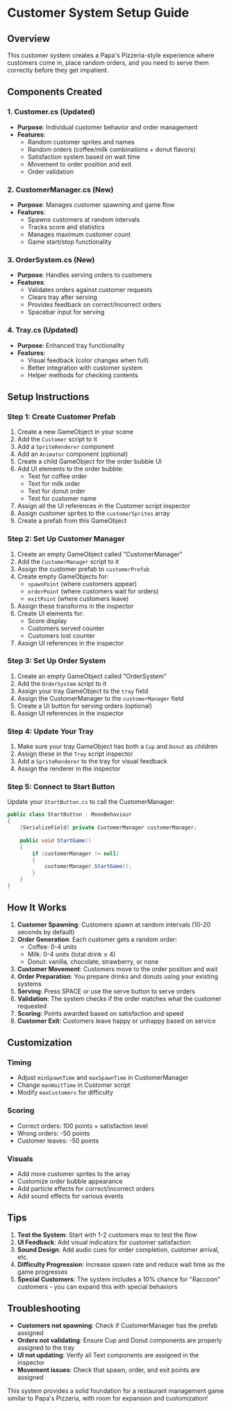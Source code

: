 # Customer System Setup Guide

## Overview
This customer system creates a Papa's Pizzeria-style experience where customers come in, place random orders, and you need to serve them correctly before they get impatient.

## Components Created

### 1. Customer.cs (Updated)
- **Purpose**: Individual customer behavior and order management
- **Features**:
  - Random customer sprites and names
  - Random orders (coffee/milk combinations + donut flavors)
  - Satisfaction system based on wait time
  - Movement to order position and exit
  - Order validation

### 2. CustomerManager.cs (New)
- **Purpose**: Manages customer spawning and game flow
- **Features**:
  - Spawns customers at random intervals
  - Tracks score and statistics
  - Manages maximum customer count
  - Game start/stop functionality

### 3. OrderSystem.cs (New)
- **Purpose**: Handles serving orders to customers
- **Features**:
  - Validates orders against customer requests
  - Clears tray after serving
  - Provides feedback on correct/incorrect orders
  - Spacebar input for serving

### 4. Tray.cs (Updated)
- **Purpose**: Enhanced tray functionality
- **Features**:
  - Visual feedback (color changes when full)
  - Better integration with customer system
  - Helper methods for checking contents

## Setup Instructions

### Step 1: Create Customer Prefab
1. Create a new GameObject in your scene
2. Add the `Customer` script to it
3. Add a `SpriteRenderer` component
4. Add an `Animator` component (optional)
5. Create a child GameObject for the order bubble UI
6. Add UI elements to the order bubble:
   - Text for coffee order
   - Text for milk order  
   - Text for donut order
   - Text for customer name
7. Assign all the UI references in the Customer script inspector
8. Assign customer sprites to the `customerSprites` array
9. Create a prefab from this GameObject

### Step 2: Set Up Customer Manager
1. Create an empty GameObject called "CustomerManager"
2. Add the `CustomerManager` script to it
3. Assign the customer prefab to `customerPrefab`
4. Create empty GameObjects for:
   - `spawnPoint` (where customers appear)
   - `orderPoint` (where customers wait for orders)
   - `exitPoint` (where customers leave)
5. Assign these transforms in the inspector
6. Create UI elements for:
   - Score display
   - Customers served counter
   - Customers lost counter
7. Assign UI references in the inspector

### Step 3: Set Up Order System
1. Create an empty GameObject called "OrderSystem"
2. Add the `OrderSystem` script to it
3. Assign your tray GameObject to the `tray` field
4. Assign the CustomerManager to the `customerManager` field
5. Create a UI button for serving orders (optional)
6. Assign UI references in the inspector

### Step 4: Update Your Tray
1. Make sure your tray GameObject has both a `Cup` and `Donut` as children
2. Assign these in the `Tray` script inspector
3. Add a `SpriteRenderer` to the tray for visual feedback
4. Assign the renderer in the inspector

### Step 5: Connect to Start Button
Update your `StartButton.cs` to call the CustomerManager:

```csharp
public class StartButton : MonoBehaviour
{
    [SerializeField] private CustomerManager customerManager;
    
    public void StartGame()
    {
        if (customerManager != null)
        {
            customerManager.StartGame();
        }
    }
}
```

## How It Works

1. **Customer Spawning**: Customers spawn at random intervals (10-20 seconds by default)
2. **Order Generation**: Each customer gets a random order:
   - Coffee: 0-4 units
   - Milk: 0-4 units (total drink ≤ 4)
   - Donut: vanilla, chocolate, strawberry, or none
3. **Customer Movement**: Customers move to the order position and wait
4. **Order Preparation**: You prepare drinks and donuts using your existing systems
5. **Serving**: Press SPACE or use the serve button to serve orders
6. **Validation**: The system checks if the order matches what the customer requested
7. **Scoring**: Points awarded based on satisfaction and speed
8. **Customer Exit**: Customers leave happy or unhappy based on service

## Customization

### Timing
- Adjust `minSpawnTime` and `maxSpawnTime` in CustomerManager
- Change `maxWaitTime` in Customer script
- Modify `maxCustomers` for difficulty

### Scoring
- Correct orders: 100 points × satisfaction level
- Wrong orders: -50 points
- Customer leaves: -50 points

### Visuals
- Add more customer sprites to the array
- Customize order bubble appearance
- Add particle effects for correct/incorrect orders
- Add sound effects for various events

## Tips

1. **Test the System**: Start with 1-2 customers max to test the flow
2. **UI Feedback**: Add visual indicators for customer satisfaction
3. **Sound Design**: Add audio cues for order completion, customer arrival, etc.
4. **Difficulty Progression**: Increase spawn rate and reduce wait time as the game progresses
5. **Special Customers**: The system includes a 10% chance for "Raccoon" customers - you can expand this with special behaviors

## Troubleshooting

- **Customers not spawning**: Check if CustomerManager has the prefab assigned
- **Orders not validating**: Ensure Cup and Donut components are properly assigned to the tray
- **UI not updating**: Verify all Text components are assigned in the inspector
- **Movement issues**: Check that spawn, order, and exit points are assigned

This system provides a solid foundation for a restaurant management game similar to Papa's Pizzeria, with room for expansion and customization! 